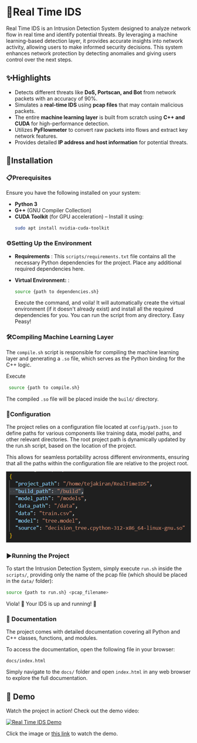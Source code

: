# **📌Real Time IDS**

Real Time IDS is an Intrusion Detection System designed to analyze network flow in real time and identify potential threats. By leveraging a machine learning-based detection layer, it provides accurate insights into network activity, allowing users to make informed security decisions. This system enhances network protection by detecting anomalies and giving users control over the next steps.

## **✨Highlights**
- Detects different threats like **DoS, Portscan, and Bot** from network packets with an accuracy of 90%.
- Simulates a **real-time IDS** using **pcap files** that may contain malicious packets.
- The entire **machine learning layer** is built from scratch using **C++ and CUDA** for high-performance detection.
- Utilizes **PyFlowmeter** to convert raw packets into flows and extract key network features.
- Provides detailed **IP address and host information** for potential threats.

## **🔧Installation**

### **📋Prerequisites**
Ensure you have the following installed on your system:
- **Python 3**
- **G++** (GNU Compiler Collection)
- **CUDA Toolkit** (for GPU acceleration) – Install it using:
  ```bash
  sudo apt install nvidia-cuda-toolkit
  ```

### **⚙️Setting Up the Environment**
- **Requirements** :
  This `scripts/requirements.txt` file contains all the necessary Python dependencies for the project. Place any additional required dependencies here.
- **Virtual Environment:** : 
  ```bash
  source {path to dependencies.sh}
  ```

  Execute the command, and voila! It will automatically create the virtual environment (if it doesn't already exist) and install all the required dependencies for you. You can run the script from any directory. Easy Peasy!

### **🛠️Compiling Machine Learning Layer**

The `compile.sh` script is responsible for compiling the machine learning layer and generating a `.so` file, which serves as the Python binding for the C++ logic.

Execute 

 ```bash
  source {path to compile.sh}
  ```

The compiled `.so` file will be placed inside the `build/` directory.

### **📁Configuration**

The project relies on a configuration file located at `config/path.json` to define paths for various components like training data, model paths, and other relevant directories. The root project path is dynamically updated by the run.sh script, based on the location of the project.

This allows for seamless portability across different environments, ensuring that all the paths within the configuration file are relative to the project root.

![Configuration](images/path.png)


### **▶️Running the Project**
To start the Intrusion Detection System, simply execute `run.sh` inside the `scripts/`, providing only the name of the pcap file (which should be placed in the `data/` folder):

```bash
source {path to run.sh} <pcap_filename>
```
Viola! 🚀 Your IDS is up and running! 🎯

### **📖 Documentation**

The project comes with detailed documentation covering all Python and C++ classes, functions, and modules.

To access the documentation, open the following file in your browser:

```
docs/index.html
```

Simply navigate to the `docs/` folder and open `index.html` in any web browser to explore the full documentation.

## 🎥 Demo 

Watch the project in action! Check out the demo video:
  
[![Real Time IDS Demo](https://img.youtube.com/vi/WdYylw39tjM/0.jpg)](https://www.youtube.com/watch?v=WdYylw39tjM)  

Click the image or [this link](https://www.youtube.com/watch?v=WdYylw39tjM) to watch the demo.


